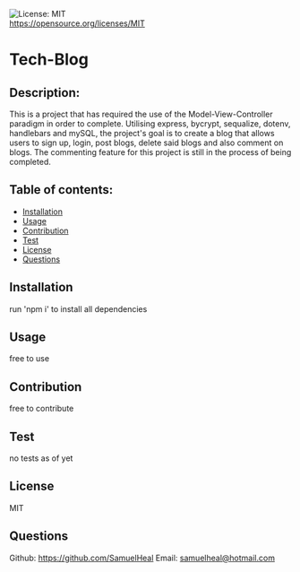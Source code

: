 ![License: MIT](https://img.shields.io/badge/License-MIT-yellow.svg)<br />https://opensource.org/licenses/MIT
  
  # Tech-Blog
  
  ## Description:
  This is a project that has required the use of the Model-View-Controller paradigm in order to complete. Utilising express, bycrypt, sequalize, dotenv, handlebars and mySQL, the project's goal is to create a blog that allows users to sign up, login, post blogs, delete said blogs and also comment on blogs. The commenting feature for this project is still in the process of being completed. 
  
  ## Table of contents:
  - [Installation](#installation)
  - [Usage](#usage)
  - [Contribution](#contribution)
  - [Test](#test)
  - [License](#license)
  - [Questions](#questions)

  ## Installation
  run 'npm i' to install all dependencies

  ## Usage
  free to use

  ## Contribution
  free to contribute

  ## Test
  no tests as of yet

  ## License
  MIT

  ## Questions
  Github: https://github.com/SamuelHeal
  Email: samuelheal@hotmail.com
  
